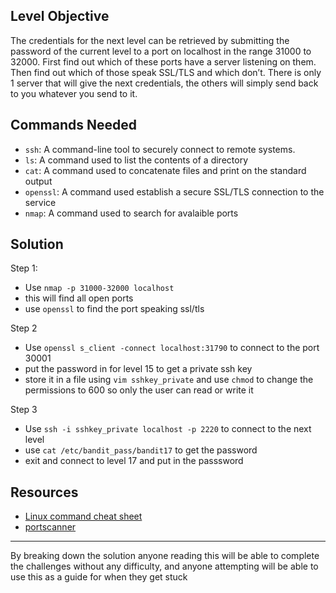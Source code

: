 ## **Level Objective**

The credentials for the next level can be retrieved by submitting the password of the current level to a port on localhost in the range 31000 to 32000. First find out which of these ports have a server listening on them. Then find out which of those speak SSL/TLS and which don’t. There is only 1 server that will give the next credentials, the others will simply send back to you whatever you send to it.

## **Commands Needed**

- `ssh`: A command-line tool to securely connect to remote systems.
- `ls`: A command used to list the contents of a directory
- `cat`: A command used to concatenate files and print on the standard output
- `openssl`: A command used establish a secure SSL/TLS connection to the service
- `nmap`: A command used to search for avalaible ports

## **Solution**

Step 1:
- Use `nmap -p 31000-32000 localhost`
- this will find all open ports
- use `openssl` to find the port speaking ssl/tls

Step 2
- Use `openssl s_client -connect localhost:31790` to connect to the port 30001
- put the password in for level 15 to get a private ssh key
- store it in a file using `vim sshkey_private` and use `chmod` to change the permissions to 600 so only the user can read or write it

Step 3
- Use `ssh -i sshkey_private localhost -p 2220` to connect to the next level
- use `cat /etc/bandit_pass/bandit17` to get the password
- exit and connect to level 17 and put in the passsword


## **Resources**
- [Linux command cheat sheet](https://www.geeksforgeeks.org/linux-commands-cheat-sheet/)
- [portscanner](https://en.wikipedia.org/wiki/Port_scanner)


***

By breaking down the solution anyone reading this will be able to complete the challenges without any difficulty, and anyone attempting will be able to use this as a guide for when they get stuck